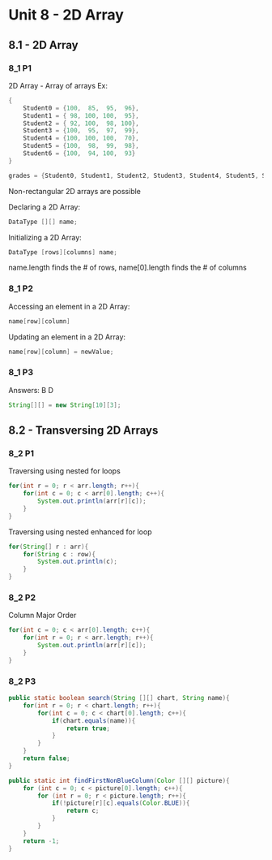 # Unit 8 - 2D Array

## 8.1 - 2D Array
### 8_1 P1
2D Array - Array of arrays
Ex:
```java
{
    Student0 = {100,  85,  95,  96},
    Student1 = { 98, 100, 100,  95},
    Student2 = { 92, 100,  98, 100},
    Student3 = {100,  95,  97,  99},
    Student4 = {100, 100, 100,  70},
    Student5 = {100,  98,  99,  98},
    Student6 = {100,  94, 100,  93}
}

grades = {Student0, Student1, Student2, Student3, Student4, Student5, Student6}
```
Non-rectangular 2D arrays are possible

Declaring a 2D Array:
```java
DataType [][] name;
```
Initializing a 2D Array:
```java
DataType [rows][columns] name;
```
name.length finds the # of rows, name[0].length finds the # of columns
### 8_1 P2
Accessing an element in a 2D Array:
```java
name[row][column]
```
Updating an element in a 2D Array:
```java
name[row][column] = newValue;
```
### 8_1 P3
Answers:
B
D
```java
String[][] = new String[10][3];
```
## 8.2 - Transversing 2D Arrays
### 8_2 P1
Traversing using nested for loops
```java
for(int r = 0; r < arr.length; r++){
    for(int c = 0; c < arr[0].length; c++){
        System.out.println(arr[r][c]);
    }
}
```
Traversing using nested enhanced for loop
```java
for(String[] r : arr){
    for(String c : row){
        System.out.println(c);
    }
}
```
### 8_2 P2
Column Major Order
```java
for(int c = 0; c < arr[0].length; c++){
    for(int r = 0; r < arr.length; r++){
        System.out.println(arr[r][c]);
    }
}
```
### 8_2 P3
```java
public static boolean search(String [][] chart, String name){
    for(int r = 0; r < chart.length; r++){
        for(int c = 0; c < chart[0].length; c++){
            if(chart.equals(name)){
                return true;
            }
        }
    }
    return false;
}
```
```java
public static int findFirstNonBlueColumn(Color [][] picture){
    for (int c = 0; c < picture[0].length; c++){
        for (int r = 0; r < picture.length; r++){
            if(!picture[r][c].equals(Color.BLUE)){
                return c;
            }
        }    
    }
    return -1;
}
```